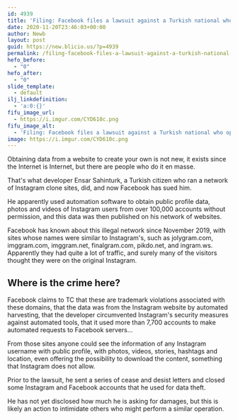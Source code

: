 ```yaml
---
id: 4939
title: 'Filing: Facebook files a lawsuit against a Turkish national who operated a network of Instagram clone sites'
date: 2020-11-20T23:46:03+00:00
author: Newb
layout: post
guid: https://new.blicio.us/?p=4939
permalink: /filing-facebook-files-a-lawsuit-against-a-turkish-national-who-operated-a-network-of-instagram-clone-sites/
hefo_before:
  - "0"
hefo_after:
  - "0"
slide_template:
  - default
ilj_linkdefinition:
  - 'a:0:{}'
fifu_image_url:
  - https://i.imgur.com/CYD610c.png
fifu_image_alt:
  - 'Filing: Facebook files a lawsuit against a Turkish national who operated a network of Instagram clone sites'
image: https://i.imgur.com/CYD610c.png
---
```

Obtaining data from a website to create your own is not new, it exists since the Internet is Internet, but there are people who do it en masse.

That's what developer Ensar Sahinturk, a Turkish citizen who ran a network of Instagram clone sites, did, and now Facebook has sued him.

He apparently used automation software to obtain public profile data, photos and videos of Instagram users from over 100,000 accounts without permission, and this data was then published on his network of websites.

Facebook has known about this illegal network since November 2019, with sites whose names were similar to Instagram's, such as jolygram.com, imggram.com, imggram.net, finalgram.com, pikdo.net, and ingram.ws. Apparently they had quite a lot of traffic, and surely many of the visitors thought they were on the original Instagram.

## Where is the crime here?

Facebook claims to TC that these are trademark violations associated with these domains, that the data was from the Instagram website by automated harvesting, that the developer circumvented Instagram's security measures against automated tools, that it used more than 7,700 accounts to make automated requests to Facebook servers...

From those sites anyone could see the information of any Instagram username with public profile, with photos, videos, stories, hashtags and location, even offering the possibility to download the content, something that Instagram does not allow.

Prior to the lawsuit, he sent a series of cease and desist letters and closed some Instagram and Facebook accounts that he used for data theft.

He has not yet disclosed how much he is asking for damages, but this is likely an action to intimidate others who might perform a similar operation.